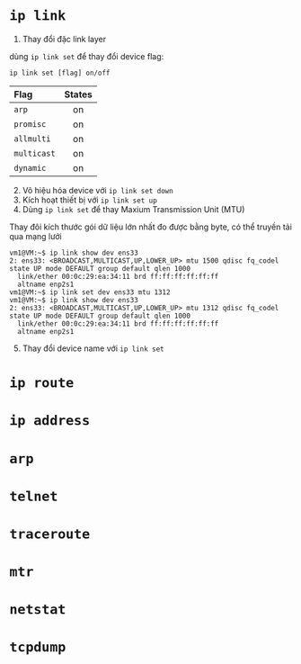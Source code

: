 # `ip link`

1. Thay đổi đặc link layer

  dùng `ip link set` để thay đổi device flag:
  ```
  ip link set [flag] on/off
  ```
  |Flag|States|
  |:--|:--:|
  |`arp`|on | off|
  |`promisc`|on | off|
  |`allmulti`|on | off|
  |`multicast`|on | off|
  |`dynamic`|on | off|
  
2. Vô hiệu hóa device với `ip link set down`
3. Kích hoạt thiết bị với `ip link set up`
4. Dùng `ip link set` để thay Maxium Transmission Unit (MTU)
  
  Thay đôi kích thước gói dữ liệu lớn nhất đo được bằng byte, có thể truyền tải qua mạng lưới
  ```
  vm1@VM:~$ ip link show dev ens33
  2: ens33: <BROADCAST,MULTICAST,UP,LOWER_UP> mtu 1500 qdisc fq_codel state UP mode DEFAULT group default qlen 1000
    link/ether 00:0c:29:ea:34:11 brd ff:ff:ff:ff:ff:ff
    altname enp2s1
  vm1@VM:~$ ip link set dev ens33 mtu 1312
  vm1@VM:~$ ip link show dev ens33
  2: ens33: <BROADCAST,MULTICAST,UP,LOWER_UP> mtu 1312 qdisc fq_codel state UP mode DEFAULT group default qlen 1000
    link/ether 00:0c:29:ea:34:11 brd ff:ff:ff:ff:ff:ff
    altname enp2s1
  ```
5. Thay đổi device name với `ip link set`




# `ip route`



# `ip address`



# `arp`



# `telnet`



# `traceroute`



# `mtr`



# `netstat`



# `tcpdump`


